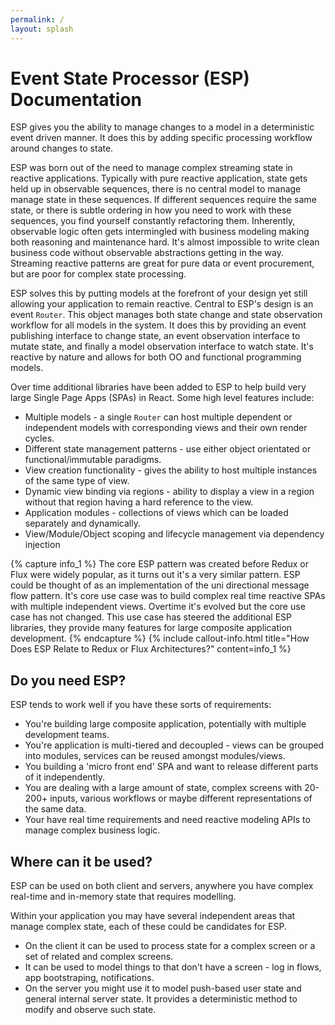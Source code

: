 ```yaml
---
permalink: /
layout: splash
---
```


# Event State Processor (ESP) Documentation

ESP gives you the ability to manage changes to a model in a deterministic event driven manner.
It does this by adding specific processing workflow around changes to state. 

ESP was born out of the need to manage complex streaming state in reactive applications.
Typically with pure reactive application, state gets held up in observable sequences, there is no central model to manage manage state in these sequences.
If different sequences require the same state, or there is subtle ordering in how you need to work with these sequences, you find yourself constantly refactoring them.
Inherently, observable logic often gets intermingled with business modeling making both reasoning and maintenance hard.
It's almost impossible to write clean business code without observable abstractions getting in the way. 
Streaming reactive patterns are great for pure data or event procurement, but are poor for complex state processing.

ESP solves this by putting models at the forefront of your design yet still allowing your application to remain reactive. 
Central to ESP's design is an event `Router`.
This object manages both state change and state observation workflow for all models in the system.
It does this by providing an event publishing interface to change state, an event observation interface to mutate state, and finally a model observation interface to watch state. 
It's reactive by nature and allows for both OO and functional programming models.

Over time additional libraries have been added to ESP to help build very large Single Page Apps (SPAs) in React. 
Some high level features include:
* Multiple models - a single `Router` can host multiple dependent or independent models with corresponding views and their own render cycles.
* Different state management patterns - use either object orientated or functional/immutable paradigms. 
* View creation functionality - gives the ability to host multiple instances of the same type of view.
* Dynamic view binding via regions - ability to display a view in a region without that region having a hard reference to the view.
* Application modules - collections of views which can be loaded separately and dynamically.
* View/Module/Object scoping and lifecycle management via dependency injection

{% capture info_1 %}
The core ESP pattern was created before Redux or Flux were widely popular, as it turns out it's a very similar pattern. 
ESP could be thought of as an implementation of the uni directional message flow pattern.
It's core use case was to build complex real time reactive SPAs with multiple independent views.
Overtime it's evolved but the core use case has not changed.
This use case has steered the additional ESP libraries, they provide many features for large composite application development.
{% endcapture %}
{% include callout-info.html title="How Does ESP Relate to Redux or Flux Architectures?" content=info_1 %}

## Do you need ESP?

ESP tends to work well if you have these sorts of requirements:

* You're building large composite application, potentially with multiple development teams. 
* You're application is multi-tiered and decoupled - views can be grouped into modules, services can be reused amongst modules/views.
* You building a 'micro front end' SPA and want to release different parts of it independently. 
* You are dealing with a large amount of state, complex screens with 20-200+ inputs, various workflows or maybe different representations of the same data.
* Your have real time requirements and need reactive modeling APIs to manage complex business logic.

## Where can it be used?

ESP can be used on both client and servers, anywhere you have complex real-time and in-memory state that requires modelling.

Within your application you may have several independent areas that manage complex state, each of these could be candidates for ESP.

*	On the client it can be used to process state for a complex screen or a set of related and complex screens.
*	It can be used to model things to that don't have a screen - log in flows, app bootstraping, notifications.
*	On the server you might use it to model push-based user state and general internal server state. 
    It provides a deterministic method to modify and observe such state.
